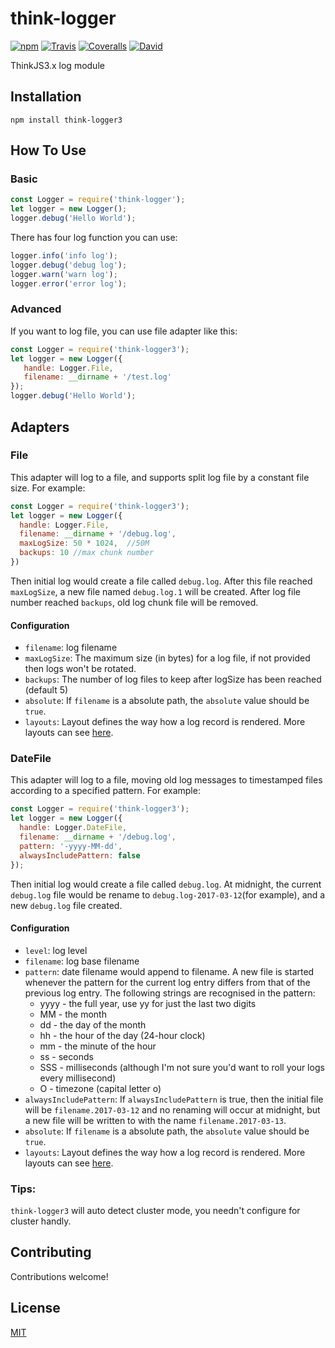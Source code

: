 # think-logger

[![npm](https://img.shields.io/npm/v/think-logger3.svg?style=flat-square)]()
[![Travis](https://img.shields.io/travis/thinkjs/think-logger.svg?style=flat-square)]()
[![Coveralls](https://img.shields.io/coveralls/thinkjs/think-logger/master.svg?style=flat-square)]()
[![David](https://img.shields.io/david/thinkjs/think-logger.svg?style=flat-square)]()

ThinkJS3.x log module

## Installation

    npm install think-logger3


## How To Use


### Basic 

  ```js
 const Logger = require('think-logger');
 let logger = new Logger();
 logger.debug('Hello World');
  ```


There has four log function you can use:

 ```js
logger.info('info log');
logger.debug('debug log');
logger.warn('warn log');
logger.error('error log');
 ```

### Advanced

If you want to log file, you can use file adapter like this:

```js
const Logger = require('think-logger3');
let logger = new Logger({
   handle: Logger.File,
   filename: __dirname + '/test.log'
});
logger.debug('Hello World');
```

## Adapters

### File

This adapter will log to a file, and supports split log file by a constant file size. For example:

```js
const Logger = require('think-logger3');
let logger = new Logger({
  handle: Logger.File,
  filename: __dirname + '/debug.log',
  maxLogSize: 50 * 1024,  //50M
  backups: 10 //max chunk number
})
```

Then initial log would create a file called `debug.log`. After this file reached `maxLogSize`, a new file named `debug.log.1` will be created. After log file number reached `backups`, old log chunk file will be removed.

#### Configuration

- `filename`: log filename
- `maxLogSize`: The maximum size (in bytes) for a log file, if not provided then logs won't be rotated.
- `backups`: The number of log files to keep after logSize has been reached (default 5)
- `absolute`: If `filename` is a absolute path, the `absolute` value should be `true`.
- `layouts`: Layout defines the way how a log record is rendered. More layouts can see [here](https://github.com/nomiddlename/log4js-node/wiki/Layouts).

### DateFile

This adapter will log to a file, moving old log messages to timestamped files according to a specified pattern. For example:

```js
const Logger = require('think-logger3');
let logger = new Logger({
  handle: Logger.DateFile,
  filename: __dirname + '/debug.log',
  pattern: '-yyyy-MM-dd',
  alwaysIncludePattern: false
});
```

Then initial log would create a file called `debug.log`. At midnight, the current `debug.log` file would be rename to `debug.log-2017-03-12`(for example), and a new `debug.log` file created.

#### Configuration

- `level`: log level
- `filename`: log base filename
- `pattern`: date filename would append to filename. A new file is started whenever the pattern for the current log entry differs from that of the previous log entry. The following strings are recognised in the pattern:
  - yyyy - the full year, use yy for just the last two digits
  - MM - the month
  - dd - the day of the month
  - hh - the hour of the day (24-hour clock)
  - mm - the minute of the hour
  - ss - seconds
  - SSS - milliseconds (although I'm not sure you'd want to roll your logs every millisecond)
  - O - timezone (capital letter o)
- `alwaysIncludePattern`: If `alwaysIncludePattern` is true, then the initial file will be `filename.2017-03-12` and no renaming will occur at midnight, but a new file will be written to with the name `filename.2017-03-13`.
- `absolute`: If `filename` is a absolute path, the `absolute` value should be `true`.
- `layouts`: Layout defines the way how a log record is rendered. More layouts can see [here](https://github.com/nomiddlename/log4js-node/wiki/Layouts).

### Tips:

`think-logger3` will auto detect cluster mode, you needn't configure for cluster handly.


## Contributing

Contributions welcome!

## License

[MIT](https://github.com/thinkjs/think-logger/blob/master/LICENSE)